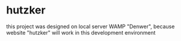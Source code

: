# hutzker

this project was designed on local server WAMP "Denwer", because website "hutzker" will work in this development environment
